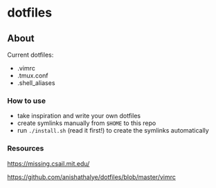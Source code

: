 # dotfiles

## About
Current dotfiles:
* .vimrc
* .tmux.conf
* .shell_aliases

### How to use
* take inspiration and write your own dotfiles
* create symlinks manually from `$HOME` to this repo
* run `./install.sh` (read it first!) to create the symlinks automatically

### Resources
https://missing.csail.mit.edu/

https://github.com/anishathalye/dotfiles/blob/master/vimrc
